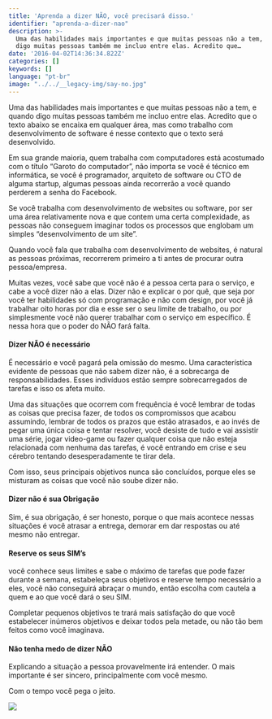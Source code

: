 ```yaml
---
title: 'Aprenda a dizer NÃO, você precisará disso.'
identifier: "aprenda-a-dizer-nao"
description: >-
  Uma das habilidades mais importantes e que muitas pessoas não a tem, e quando
  digo muitas pessoas também me incluo entre elas. Acredito que…
date: '2016-04-02T14:36:34.822Z'
categories: []
keywords: []
language: "pt-br"
image: "../../__legacy-img/say-no.jpg"
---
```


Uma das habilidades mais importantes e que muitas pessoas não a tem, e quando digo muitas pessoas também me incluo entre elas. Acredito que o texto abaixo se encaixa em qualquer área, mas como trabalho com desenvolvimento de software é nesse contexto que o texto será desenvolvido.

Em sua grande maioria, quem trabalha com computadores está acostumado com o título “Garoto do computador”, não importa se você é técnico em informática, se você é programador, arquiteto de software ou CTO de alguma startup, algumas pessoas ainda recorrerão a você quando perderem a senha do Facebook.

Se você trabalha com desenvolvimento de websites ou software, por ser uma área relativamente nova e que contem uma certa complexidade, as pessoas não conseguem imaginar todos os processos que englobam um simples “desenvolvimento de um site”.

Quando você fala que trabalha com desenvolvimento de websites, é natural as pessoas próximas, recorrerem primeiro a ti antes de procurar outra pessoa/empresa.

Muitas vezes, você sabe que você não é a pessoa certa para o serviço, e cabe a você dizer não a elas. Dizer não e explicar o por quê, que seja por você ter habilidades só com programação e não com design, por você já trabalhar oito horas por dia e esse ser o seu limite de trabalho, ou por simplesmente você não querer trabalhar com o serviço em específico. É nessa hora que o poder do NÃO fará falta.

#### Dizer NÃO é necessário

É necessário e você pagará pela omissão do mesmo. Uma característica evidente de pessoas que não sabem dizer não, é a sobrecarga de responsabilidades. Esses indivíduos estão sempre sobrecarregados de tarefas e isso os afeta muito.

Uma das situações que ocorrem com frequência é você lembrar de todas as coisas que precisa fazer, de todos os compromissos que acabou assumindo, lembrar de todos os prazos que estão atrasados, e ao invés de pegar uma única coisa e tentar resolver, você desiste de tudo e vai assistir uma série, jogar video-game ou fazer qualquer coisa que não esteja relacionada com nenhuma das tarefas, é você entrando em crise e seu cérebro tentando desesperadamente te tirar dela.

Com isso, seus principais objetivos nunca são concluídos, porque eles se misturam as coisas que você não soube dizer não.

#### Dizer não é sua Obrigação

Sim, é sua obrigação, é ser honesto, porque o que mais acontece nessas situações é você atrasar a entrega, demorar em dar respostas ou até mesmo não entregar.

#### Reserve os seus SIM’s

você conhece seus limites e sabe o máximo de tarefas que pode fazer durante a semana, estabeleça seus objetivos e reserve tempo necessário a eles, você não conseguirá abraçar o mundo, então escolha com cautela a quem e ao que você dará o seu SIM.

Completar pequenos objetivos te trará mais satisfação do que você estabelecer inúmeros objetivos e deixar todos pela metade, ou não tão bem feitos como você imaginava.

#### Não tenha medo de dizer NÃO

Explicando a situação a pessoa provavelmente irá entender. O mais importante é ser sincero, principalmente com você mesmo.

Com o tempo você pega o jeito.

![](../../__legacy-img/1____K6fJiY1rznIUhcyvywPig.gif)
